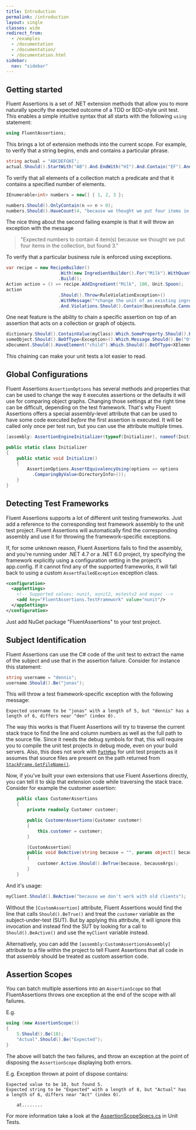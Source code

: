 ```yaml
---
title: Introduction
permalink: /introduction
layout: single
classes: wide
redirect_from:
  - /examples
  - /documentation
  - /documentation/
  - /documentation.html
sidebar:
  nav: "sidebar"
---
```


## Getting started

Fluent Assertions is a set of .NET extension methods that allow you to more naturally specify the expected outcome of a TDD or BDD-style unit test. This enables a simple intuitive syntax that all starts with the following `using` statement:

```csharp
using FluentAssertions;
```

This brings a lot of extension methods into the current scope. For example, to verify that a string begins, ends and contains a particular phrase.

```csharp
string actual = "ABCDEFGHI";
actual.Should().StartWith("AB").And.EndWith("HI").And.Contain("EF").And.HaveLength(9);
```

To verify that all elements of a collection match a predicate and that it contains a specified number of elements.

```csharp
IEnumerable<int> numbers = new[] { 1, 2, 3 };

numbers.Should().OnlyContain(n => n > 0);
numbers.Should().HaveCount(4, "because we thought we put four items in the collection");
```

The nice thing about the second failing example is that it will throw an exception with the message

> "Expected numbers to contain 4 item(s) because we thought we put four items in the collection, but found 3."

To verify that a particular business rule is enforced using exceptions.

```csharp
var recipe = new RecipeBuilder()
                    .With(new IngredientBuilder().For("Milk").WithQuantity(200, Unit.Milliliters))
                    .Build();
Action action = () => recipe.AddIngredient("Milk", 100, Unit.Spoon);
action
                    .Should().Throw<RuleViolationException>()
                    .WithMessage("*change the unit of an existing ingredient*")
                    .And.Violations.Should().Contain(BusinessRule.CannotChangeIngredientQuantity);
```

One neat feature is the ability to chain a specific assertion on top of an assertion that acts on a collection or graph of objects.

```csharp
dictionary.Should().ContainValue(myClass).Which.SomeProperty.Should().BeGreaterThan(0);
someObject.Should().BeOfType<Exception>().Which.Message.Should().Be("Other Message");
xDocument.Should().HaveElement("child").Which.Should().BeOfType<XElement>().And.HaveAttribute("attr", "1");
```

This chaining can make your unit tests a lot easier to read.

## Global Configurations

Fluent Assertions `AssertionOptions` has several methods and properties that can be used to change the way it executes assertions or the defaults it will use for comparing object graphs. Changing those settings at the right time can be difficult, depending on the test framework. That's why Fluent Assertions offers a special assembly-level attribute that can be used to have some code executed _before_ the first assertion is executed. It will be called only once per test run, but you can use the attribute multiple times. 

```csharp
[assembly: AssertionEngineInitializer(typeof(Initializer), nameof(Initializer.Initialize))]

public static class Initializer
{
    public static void Initialize()
    {
        AssertionOptions.AssertEquivalencyUsing(options => options
          .ComparingByValue<DirectoryInfo>());
    }
}
```

## Detecting Test Frameworks

Fluent Assertions supports a lot of different unit testing frameworks. Just add a reference to the corresponding test framework assembly to the unit test project. Fluent Assertions will automatically find the corresponding assembly and use it for throwing the framework-specific exceptions.

If, for some unknown reason, Fluent Assertions fails to find the assembly, and you're running under .NET 4.7 or a .NET 6.0 project, try specifying the framework explicitly using a configuration setting in the project’s app.config. If it cannot find any of the supported frameworks, it will fall back to using a custom `AssertFailedException` exception class.

```xml
<configuration>
  <appSettings>
    <!-- Supported values: nunit, xunit2, mstestv2 and mspec -->
    <add key="FluentAssertions.TestFramework" value="nunit"/>
  </appSettings>
</configuration>
```

Just add NuGet package "FluentAssertions" to your test project.

## Subject Identification

Fluent Assertions can use the C# code of the unit test to extract the name of the subject and use that in the assertion failure. Consider for instance this statement:

```csharp
string username = "dennis";
username.Should().Be("jonas");
```

This will throw a test framework-specific exception with the following message:

`Expected username to be "jonas" with a length of 5, but "dennis" has a length of 6, differs near "den" (index 0).`

The way this works is that Fluent Assertions will try to traverse the current stack trace to find the line and column numbers as well as the full path to the source file. Since it needs the debug symbols for that, this will require you to compile the unit test projects in debug mode, even on your build servers.
Also, this does not work with [`PathMap`](https://learn.microsoft.com/en-us/dotnet/csharp/language-reference/compiler-options/advanced#pathmap) for unit test projects as it assumes that source files are present on the path returned from [`StackFrame.GetFileName()`](https://learn.microsoft.com/en-us/dotnet/api/system.diagnostics.stackframe.getfilename).

Now, if you've built your own extensions that use Fluent Assertions directly, you can tell it to skip that extension code while traversing the stack trace. Consider for example the customer assertion:

```csharp
    public class CustomerAssertions
    {
        private readonly Customer customer;

        public CustomerAssertions(Customer customer)
        {
            this.customer = customer;
        }

        [CustomAssertion]
        public void BeActive(string because = "", params object[] becauseArgs)
        {
            customer.Active.Should().BeTrue(because, becauseArgs);
        }
    }
```

And it's usage:

```csharp
myClient.Should().BeActive("because we don't work with old clients");
```

Without the `[CustomAssertion]` attribute, Fluent Assertions would find the line that calls `Should().BeTrue()` and treat the `customer` variable as the subject-under-test (SUT). But by applying this attribute, it will ignore this invocation and instead find the SUT by looking for a call to `Should().BeActive()` and use the `myClient` variable instead.

Alternatively, you can add the `[assembly:CustomAssertionsAssembly]` attribute to a file within the project to tell Fluent Assertions that all code in that assembly should be treated as custom assertion code.

## Assertion Scopes

You can batch multiple assertions into an `AssertionScope` so that FluentAssertions throws one exception at the end of the scope with all failures.

E.g.

```csharp
using (new AssertionScope())
{
    5.Should().Be(10);
    "Actual".Should().Be("Expected");
}
```

The above will batch the two failures, and throw an exception at the point of disposing the `AssertionScope` displaying both errors.

E.g. Exception thrown at point of dispose contains:

```text
Expected value to be 10, but found 5.
Expected string to be "Expected" with a length of 8, but "Actual" has a length of 6, differs near "Act" (index 0).

    at........
```

For more information take a look at the [AssertionScopeSpecs.cs](https://github.com/fluentassertions/fluentassertions/blob/master/Tests/FluentAssertions.Specs/Execution/AssertionScopeSpecs.cs) in Unit Tests.

